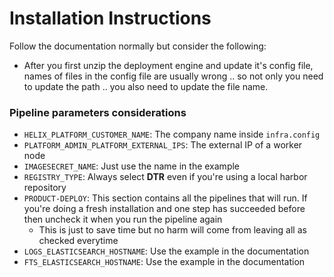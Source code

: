 # Installation Instructions
Follow the documentation normally but consider the following:
- After you first unzip the deployment engine and update it's config file, names of files in the config file are usually wrong .. so not only you need to update the path .. you also need to update the file name.


### Pipeline parameters considerations

- `HELIX_PLATFORM_CUSTOMER_NAME`: The company name inside `infra.config`
- `PLATFORM_ADMIN_PLATFORM_EXTERNAL_IPS`: The external IP of a worker node
- `IMAGESECRET_NAME`: Just use the name in the example
- `REGISTRY_TYPE`: Always select **DTR** even if you're using a local harbor repository
- `PRODUCT-DEPLOY`: This section contains all the pipelines that will run. If you're doing a fresh installation and one step has succeeded before then uncheck it when you run the pipeline again
    - This is just to save time but no harm will come from leaving all as checked everytime
- `LOGS_ELASTICSEARCH_HOSTNAME`: Use the example in the documentation
- `FTS_ELASTICSEARCH_HOSTNAME`: Use the example in the documentation